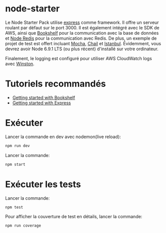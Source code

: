 
# node-starter

Le Node Starter Pack utilise [express](http://expressjs.com/) comme framework. Il offre un serveur roulant par défaut
sur le port 3000. Il est également intégré avec le SDK de AWS, ainsi que [Bookshelf](http://bookshelfjs.org/) pour la
communication avec la base de données et [Node Redis](http://redis.js.org/) pour la communication avec Redis.
De plus, un exemple de projet de test est offert incluant [Mocha](https://mochajs.org/), [Chail](http://chaijs.com/) et [Istanbul](http://gotwarlost.github.io/istanbul/). Évidemment, vous devrez avoir Node 6.9.1 LTS (ou plus récent) d'installé sur votre ordinateur.

Finalement, le logging est configuré pour utiliser AWS CloudWatch logs avec [Winston](https://github.com/lazywithclass/winston-cloudwatch).

# Tutoriels recommandés
- [Getting started with Bookshelf](https://www.sitepoint.com/getting-started-bookshelf-js/)
- [Getting started with Express](https://expressjs.com/en/starter/installing.html)

# Exécuter

Lancer la commande en dev avec nodemon(live reload):
```sh
npm run dev
```
Lancer la commande:
```sh
npm start
```

# Exécuter les tests

Lancer la commande:
```sh
npm test
```

Pour afficher la couverture de test en détails, lancer la commande:
```sh
npm run coverage
```
